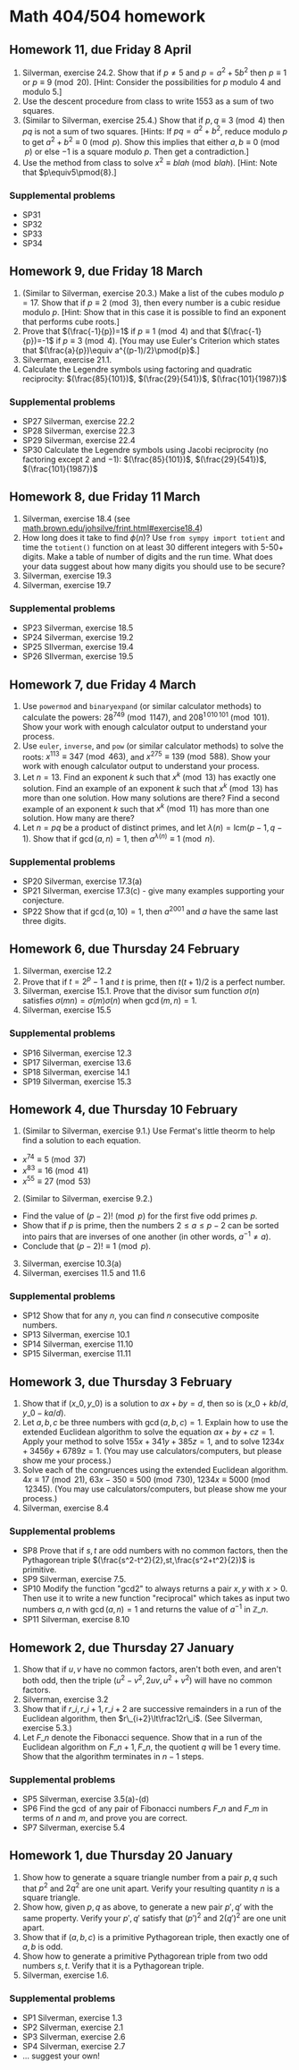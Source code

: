 # Math 404/504 homework

## Homework 11, due Friday 8 April

1. Silverman, exercise 24.2. Show that if $p\neq5$ and $p=a^2+5b^2$ then $p\equiv1$ or $p\equiv9\pmod{20}$. [Hint: Consider the possibilities for $p$ modulo $4$ and modulo $5$.]
2. Use the descent procedure from class to write $1553$ as a sum of two squares.
3. (Similar to Silverman, exercise 25.4.) Show that if $p,q\equiv3\pmod{4}$ then $pq$ is not a sum of two squares. [Hints: If $pq=a^2+b^2$, reduce modulo $p$ to get $a^2+b^2\equiv0\pmod{p}$. Show this implies that either $a,b\equiv0\pmod{p}$ or else $-1$ is a square modulo $p$. Then get a contradiction.]
4. Use the method from class to solve $x^2\equiv blah\pmod{blah}$. [Hint: Note that $p\equiv5\pmod{8}.]

### Supplemental problems

* SP31
* SP32
* SP33
* SP34

## Homework 9, due Friday 18 March

1. (Similar to Silverman, exercise 20.3.) Make a list of the cubes modulo $p=17$. Show that if $p\equiv2\pmod{3}$, then every number is a cubic residue modulo $p$. [Hint: Show that in this case it is possible to find an exponent that performs cube roots.]
2. Prove that $(\frac{-1}{p})=1$ if $p\equiv1\pmod{4}$ and that $(\frac{-1}{p})=-1$ if $p\equiv3\pmod{4}$. [You may use Euler's Criterion which states that $(\frac{a}{p})\equiv a^{(p-1)/2}\pmod{p}$.]
3. Silverman, exercise 21.1.
4. Calculate the Legendre symbols using factoring and quadratic reciprocity: $(\frac{85}{101})$, $(\frac{29}{541})$, $(\frac{101}{1987})$

### Supplemental problems

* SP27 Silverman, exercise 22.2
* SP28 Silverman, exercise 22.3
* SP29 Silverman, exercise 22.4
* SP30 Calculate the Legendre symbols using Jacobi reciprocity (no factoring except $2$ and $-1$): $(\frac{85}{101})$, $(\frac{29}{541})$, $(\frac{101}{1987})$

## Homework 8, due Friday 11 March

1. Silverman, exercise 18.4 (see [math.brown.edu/johsilve/frint.html#exercise18.4](https://www.math.brown.edu/johsilve/frint.html#exercise18.4))
2. How long does it take to find $\phi(n)$? Use `from sympy import totient` and time the `totient()` function on at least 30 different integers with 5-50+ digits. Make a table of number of digits and the run time. What does your data suggest about how many digits you should use to be secure?
3. Silverman, exercise 19.3
4. Silverman, exercise 19.7

### Supplemental problems

* SP23 Silverman, exercise 18.5
* SP24 Silverman, exercise 19.2
* SP25 SIlverman, exercise 19.4
* SP26 SIlverman, exercise 19.5

## Homework 7, due Friday 4 March

1. Use `powermod` and `binaryexpand` (or similar calculator methods) to calculate the powers: $28^{749}\pmod{1147}$, and $208^{1\,010\,101}\pmod{101}$. Show your work with enough calculator output to understand your process.
2. Use `euler`, `inverse`, and `pow` (or similar calculator methods) to solve the roots: $x^{113}\equiv347\pmod{463}$, and $x^{275}\equiv139\pmod{588}$. Show your work with enough calculator output to understand your process.
3. Let $n=13$. Find an exponent $k$ such that $x^k\pmod{13}$ has exactly one solution. Find an example of an exponent $k$ such that $x^k\pmod{13}$ has more than one solution. How many solutions are there? Find a second example of an exponent $k$ such that $x^k\pmod{11}$ has more than one solution. How many are there?
4. Let $n=pq$ be a product of distinct primes, and let $\lambda(n)=\mathrm{lcm}(p-1,q-1)$. Show that if $\gcd(a,n)=1$, then $a^{\lambda(n)}\equiv 1\pmod{n}$.

### Supplemental problems

* SP20 Silverman, exercise 17.3(a)
* SP21 Silverman, exercise 17.3(c) - give many examples supporting your conjecture.
* SP22 Show that if $\gcd(a,10)=1$, then $a^{2001}$ and $a$ have the same last three digits.

## Homework 6, due Thursday 24 February

1. Silverman, exercise 12.2
3. Prove that if $t=2^p-1$ and $t$ is prime, then $t(t+1)/2$ is a perfect number.
3. Silverman, exercise 15.1. Prove that the divisor sum function $\sigma(n)$ satisfies $\sigma(mn)=\sigma(m)\sigma(n)$ when $\gcd(m,n)=1$.
4. Silverman, exercise 15.5

### Supplemental problems

* SP16 Silverman, exercise 12.3
* SP17 Silverman, exercise 13.6
* SP18 Silverman, exercise 14.1
* SP19 Silverman, exercise 15.3

## Homework 4, due Thursday 10 February

1. (Similar to Silverman, exercise 9.1.) Use Fermat's little theorm to help find a solution to each equation.
  * $x^{74}\equiv5\pmod{37}$
  * $x^{83}\equiv16\pmod{41}$
  * $x^{55}\equiv27\pmod{53}$
2. (Similar to Silverman, exercise 9.2.)
  * Find the value of $(p-2)!\pmod{p}$ for the first five odd primes $p$.
  * Show that if $p$ is prime, then the numbers $2\leq a\leq p-2$ can be sorted into pairs that are inverses of one another (in other words, $a^{-1}\neq a$).
  * Conclude that $(p-2)!\equiv1\pmod{p}$.
3. Silverman, exercise 10.3(a)
4. Silverman, exercises 11.5 and 11.6

### Supplemental problems

* SP12 Show that for any $n$, you can find $n$ consecutive composite numbers.
* SP13 Silverman, exercise 10.1
* SP14 Silverman, exercise 11.10
* SP15 Silverman, exercise 11.11

## Homework 3, due Thursday 3 February

1. Show that if $(x\_0,y\_0)$ is a solution to $ax+by=d$, then so is $(x\_0+kb/d,y\_0-ka/d)$.
2. Let $a,b,c$ be three numbers with $\gcd(a,b,c)=1$. Explain how to use the extended Euclidean algorithm to solve the equation $ax+by+cz=1$. Apply your method to solve $155x+341y+385z=1$, and to solve $1234x+3456y+6789z=1$. (You may use calculators/computers, but please show me your process.)
3. Solve each of the congruences using the extended Euclidean algorithm. $4x\equiv17\pmod{21}$, $63x-350\equiv500\pmod{730}$, $1234x\equiv5000\pmod{12345}$. (You may use calculators/computers, but please show me your process.)
4. Silverman, exercise 8.4

### Supplemental problems

* SP8 Prove that if $s,t$ are odd numbers with no common factors, then the Pythagorean triple $(\frac{s^2-t^2}{2},st,\frac{s^2+t^2}{2})$ is primitive.
* SP9 Silverman, exercise 7.5.
* SP10 Modify the function "gcd2" to always returns a pair $x,y$ with $x>0$. Then use it to write a new function "reciprocal" which takes as input two numbers $a,n$ with $\gcd(a,n)=1$ and returns the value of $a^{-1}$ in $\mathbb Z\_n$.
* SP11 Silverman, exercise 8.10

## Homework 2, due Thursday 27 January

1. Show that if $u,v$ have no common factors, aren't both even, and aren't both odd, then the triple $(u^2-v^2,2uv,u^2+v^2)$ will have no common factors.
2. Silverman, exercise 3.2
3. Show that if $r\_i,r\_{i+1},r\_{i+2}$ are successive remainders in a run of the Euclidean algorithm, then $r\_{i+2}\lt\frac12r\_i$. (See Silverman, exercise 5.3.)
4. Let $F\_n$ denote the Fibonacci sequence. Show that in a run of the Euclidean algorithm on $F\_{n+1},F\_n$, the quotient $q$ will be $1$ every time. Show that the algorithm terminates in $n-1$ steps.

### Supplemental problems

* SP5 Silverman, exercise 3.5(a)-(d)
* SP6 Find the $\gcd$ of any pair of Fibonacci numbers $F\_n$ and $F\_m$ in terms of $n$ and $m$, and prove you are correct.
* SP7 Silverman, exercise 5.4

## Homework 1, due Thursday 20 January

1. Show how to generate a square triangle number from a pair $p,q$ such that $p^2$ and $2q^2$ are one unit apart. Verify your resulting quantity $n$ is a square triangle.
2. Show how, given $p,q$ as above, to generate a new pair $p',q'$ with the same property. Verify your $p',q'$ satisfy that $(p')^2$ and $2(q')^2$ are one unit apart.
3. Show that if $(a,b,c)$ is a primitive Pythagorean triple, then exactly one of $a,b$ is odd.
4. Show how to generate a primitive Pythagorean triple from two odd numbers $s,t$. Verify that it is a Pythagorean triple.
5. Silverman, exercise 1.6.

### Supplemental problems

* SP1 Silverman, exercise 1.3
* SP2 Silverman, exercise 2.1
* SP3 Silverman, exercise 2.6
* SP4 Silverman, exercise 2.7
* ... suggest your own!


<script>
window.MathJax = {
  tex: {
    inlineMath: [['$','$'], ['\\(','\\)']],
    processEscapes: true,
    macros: {
      set: ["{\\left\\{ #1 \\right\\}}", 1],
      abs: ["{\\left| #1 \\right|}", 1],
      lt: ["<"]
    }
  }
};
</script>

<script id="MathJax-script" async src="https://cdn.jsdelivr.net/npm/mathjax@3/es5/tex-chtml.js"></script>
